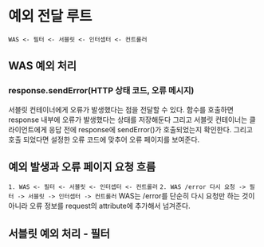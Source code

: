 # 예외 전달 루트
`WAS <- 필터 <- 서블릿 <- 인터셉터 <- 컨트롤러`
## WAS 예외 처리
### response.sendError(HTTP 상태 코드, 오류 메시지)
서블릿 컨테이너에게 오류가 발생했다는 점을 전달할 수 있다.
함수를 호출하면 response 내부에 오류가 발생했다는 상태를 저장해둔다
그리고 서블릿 컨테이너는 클라이언트에게 응답 전에 response에 sendError()가 호출되었는지 확인한다. 그리고 호출 되었다면 설정한 오류 코드에 맞추어 오류 페이지를 보여준다.

## 예외 발생과 오류 페이지 요청 흐름
`1. WAS <- 필터 <- 서블릿 <- 인터셉터 <- 컨트롤러`
`2. WAS /error 다시 요청 -> 필터 -> 서블릿 -> 인터셉터 -> 컨트롤러`
WAS는 /error를 단순히 다시 요청만 하는 것이 아니라 오류 정보를 request의 attribute에 추가해서 넘겨준다.
## 서블릿 예외 처리 - 필터
